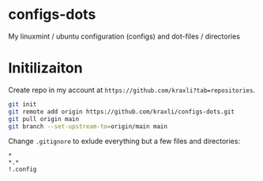 # configs-dots
My linuxmint / ubuntu configuration (configs) and dot-files / directories


# Initilizaiton

Create repo in my account at `https://github.com/kraxli?tab=repositories`.

```sh
git init
git remote add origin https://github.com/kraxli/configs-dots.git
git pull origin main
git branch --set-upstream-to=origin/main main
```

Change `.gitignore` to exlude everything but a few files and directories:

```git
*
*.*
!.config
```
